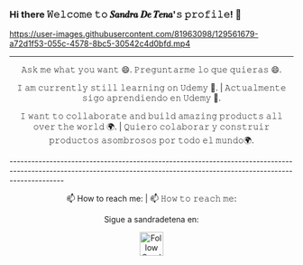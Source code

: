 ### Hi there 𝚆𝚎𝚕𝚌𝚘𝚖𝚎 𝚝𝚘 𝑺𝒂𝒏𝒅𝒓𝒂 𝑫𝒆 𝑻𝒆𝒏𝒂'𝚜 𝚙𝚛𝚘𝚏𝚒𝚕𝚎! 👋

https://user-images.githubusercontent.com/81963098/129561679-a72d1f53-055c-4578-8bc5-30542c4d0bfd.mp4

-----------------------------------------------------------------------------------------------------------------------------------------------------------------------------
<div align = "center">

𝙰𝚜𝚔 𝚖𝚎 𝚠𝚑𝚊𝚝 𝚢𝚘𝚞 𝚠𝚊𝚗𝚝 😄.
𝙿𝚛𝚎𝚐𝚞𝚗𝚝𝚊𝚛𝚖𝚎 𝚕𝚘 𝚚𝚞𝚎 𝚚𝚞𝚒𝚎𝚛𝚊𝚜 😄.

𝙸 𝚊𝚖 𝚌𝚞𝚛𝚛𝚎𝚗𝚝𝚕𝚢 𝚜𝚝𝚒𝚕𝚕 𝚕𝚎𝚊𝚛𝚗𝚒𝚗𝚐 𝚘𝚗 𝚄𝚍𝚎𝚖𝚢 🏤. |
𝙰𝚌𝚝𝚞𝚊𝚕𝚖𝚎𝚗𝚝𝚎 𝚜𝚒𝚐𝚘 𝚊𝚙𝚛𝚎𝚗𝚍𝚒𝚎𝚗𝚍𝚘 𝚎𝚗 𝚄𝚍𝚎𝚖𝚢 🏤. 

𝙸 𝚠𝚊𝚗𝚝 𝚝𝚘 𝚌𝚘𝚕𝚕𝚊𝚋𝚘𝚛𝚊𝚝𝚎 𝚊𝚗𝚍 𝚋𝚞𝚒𝚕𝚍 𝚊𝚖𝚊𝚣𝚒𝚗𝚐 𝚙𝚛𝚘𝚍𝚞𝚌𝚝𝚜 𝚊𝚕𝚕 𝚘𝚟𝚎𝚛 𝚝𝚑𝚎 𝚠𝚘𝚛𝚕𝚍 🌍. |
𝚀𝚞𝚒𝚎𝚛𝚘 𝚌𝚘𝚕𝚊𝚋𝚘𝚛𝚊𝚛 𝚢 𝚌𝚘𝚗𝚜𝚝𝚛𝚞𝚒𝚛 𝚙𝚛𝚘𝚍𝚞𝚌𝚝𝚘𝚜 𝚊𝚜𝚘𝚖𝚋𝚛𝚘𝚜𝚘𝚜 𝚙𝚘𝚛 𝚝𝚘𝚍𝚘 𝚎𝚕 𝚖𝚞𝚗𝚍𝚘🌍. 

 </div>
---------------------------------------------------------------------------------------------------------------------------------------------------------------------------

<div align = "center">

 📫 How to reach me: | 📫 𝙷𝚘𝚠 𝚝𝚘 𝚛𝚎𝚊𝚌𝚑 𝚖𝚎:

Sigue a sandradetena en:

<a title="Follow Sandra De Tena" href="https://www.linkedin.com/in/sandradetena/"><img src="https://user-images.githubusercontent.com/81963107/126789749-2308c50d-5b6a-4c51-b3f6-2afa1ff8a4ed.png" alt="Follow Sandra De Tena" width= "42px" height= "42px"></a>    
</div>



<!--
**SandraDeTena/SandraDeTena** is a ✨ _special_ ✨ repository because its `README.md` (this file) appears on your GitHub profile.

Here are some ideas to get you started:

- 🔭 I’m currently working on ...
- 🌱 I’m currently learning ...
- 👯 I’m looking to collaborate on ...
- 🤔 I’m looking for help with ...
- 💬 Ask me about ...
- 📫 How to reach me: ...
- 😄 Pronouns: ...
- ⚡ Fun fact: ...
-->

